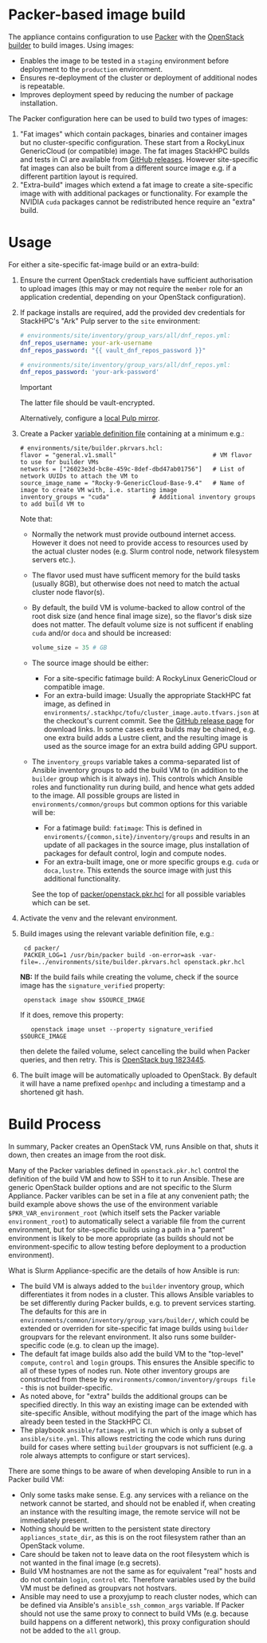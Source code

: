# Packer-based image build

The appliance contains configuration to use [Packer](https://developer.hashicorp.com/packer)
with the [OpenStack builder](https://www.packer.io/plugins/builders/openstack)
to build images. Using images:
- Enables the image to be tested in a `staging` environment before deployment
  to the `production` environment.
- Ensures re-deployment of the cluster or deployment of additional nodes is
  repeatable.
- Improves deployment speed by reducing the number of package installation.

The Packer configuration here can be used to build two types of images:
1. "Fat images" which contain packages, binaries and container images but no
   cluster-specific configuration. These start from a RockyLinux GenericCloud
   (or compatible) image. The fat images StackHPC builds and tests in CI are
   available from [GitHub releases](https://github.com/stackhpc/ansible-slurm-appliance/releases).
   However site-specific fat images can also be built from a different source
   image e.g. if a different partition layout is required.
2. "Extra-build" images which extend a fat image to create a site-specific
   image with with additional packages or functionality. For example the NVIDIA
   `cuda` packages cannot be redistributed hence require an "extra" build.

# Usage

For either a site-specific fat-image build or an extra-build:

1. Ensure the current OpenStack credentials have sufficient authorisation to
   upload images (this may or may not require the `member` role for an
   application credential, depending on your OpenStack configuration).
2. If package installs are required, add the provided dev credentials for
   StackHPC's "Ark" Pulp server to the `site` environment:

    ```yaml
    # environments/site/inventory/group_vars/all/dnf_repos.yml:
    dnf_repos_username: your-ark-username
    dnf_repos_password: "{{ vault_dnf_repos_password }}"
    ```
    ```yaml
    # environments/site/inventory/group_vars/all/dnf_repos.yml:
    dnf_repos_password: 'your-ark-password'
    ```
   > [!IMPORTANT]
   > The latter file should be vault-encrypted.

    Alternatively, configure a [local Pulp mirror](experimental/pulp.md).

3. Create a Packer [variable definition file](https://developer.hashicorp.com/packer/docs/templates/hcl_templates/variables#assigning-values-to-input-variables) containing at a minimum e.g.:
  
    ```hcl
    # environments/site/builder.pkrvars.hcl:
    flavor = "general.v1.small"                           # VM flavor to use for builder VMs
    networks = ["26023e3d-bc8e-459c-8def-dbd47ab01756"]   # List of network UUIDs to attach the VM to
    source_image_name = "Rocky-9-GenericCloud-Base-9.4"   # Name of image to create VM with, i.e. starting image
    inventory_groups = "cuda"            # Additional inventory groups to add build VM to

    ```

    Note that:
    - Normally the network must provide outbound internet access. However it
      does not need to provide access to resources used by the actual cluster
      nodes (e.g. Slurm control node, network filesystem servers etc.).
    - The flavor used must have sufficent memory for the build tasks (usually
      8GB), but otherwise does not need to match the actual cluster node
      flavor(s).
    - By default, the build VM is volume-backed to allow control of the root
      disk size (and hence final image size), so the flavor's disk size does not
      matter. The default volume size is not sufficent if enabling `cuda` and/or
      `doca` and should be increased:
        ```terraform
        volume_size = 35 # GB
        ```
    - The source image should be either:
      - For a site-specific fatimage build: A RockyLinux GenericCloud or
        compatible image.
      - For an extra-build image: Usually the appropriate StackHPC fat image,
        as defined in `environments/.stackhpc/tofu/cluster_image.auto.tfvars.json` at the
        checkout's current commit. See the [GitHub release page](https://github.com/stackhpc/ansible-slurm-appliance/releases)
        for download links. In some cases extra builds may be chained, e.g.
        one extra build adds a Lustre client, and the resulting image is used
        as the source image for an extra build adding GPU support.
    - The `inventory_groups` variable takes a comma-separated list of Ansible
      inventory groups to add the build VM to (in addition to the `builder`
      group which is it always in). This controls which Ansible roles and
      functionality run during build, and hence what gets added to the image.
      All possible groups are listed in `environments/common/groups` but common
      options for this variable will be:
      - For a fatimage build: `fatimage`: This is defined in `enviroments/{common,site}/inventory/groups`
        and results in an update of all packages in the source image, plus
        installation of packages for default control, login and compute nodes.
      - For an extra-built image, one or more specific groups e.g. `cuda` or
        `doca,lustre`. This extends the source image with just this additional
        functionality.

      See the top of [packer/openstack.pkr.hcl](../packer/openstack.pkr.hcl)
      for all possible variables which can be set.

4. Activate the venv and the relevant environment.

5. Build images using the relevant variable definition file, e.g.:

        cd packer/
        PACKER_LOG=1 /usr/bin/packer build -on-error=ask -var-file=../environments/site/builder.pkrvars.hcl openstack.pkr.hcl

    **NB:** If the build fails while creating the volume, check if the source image has the `signature_verified` property:

        openstack image show $SOURCE_IMAGE

      If it does, remove this property:

          openstack image unset --property signature_verified $SOURCE_IMAGE

      then delete the failed volume, select cancelling the build when Packer queries, and then retry. This is [OpenStack bug 1823445](https://bugs.launchpad.net/cinder/+bug/1823445).

6. The built image will be automatically uploaded to OpenStack. By default it
   will have a name prefixed `openhpc` and including a timestamp and a shortened
   git hash.

# Build Process

In summary, Packer creates an OpenStack VM, runs Ansible on that, shuts it down, then creates an image from the root disk.

Many of the Packer variables defined in `openstack.pkr.hcl` control the definition of the build VM and how to SSH to it to run Ansible. These are generic OpenStack builder options
and are not specific to the Slurm Appliance. Packer varibles can be set in a file at any convenient path; the build example above
shows the use of the environment variable `$PKR_VAR_environment_root` (which itself sets the Packer variable
`environment_root`) to automatically select a variable file from the current environment, but for site-specific builds
using a path in a "parent" environment is likely to be more appropriate (as builds should not be environment-specific to allow testing before deployment to a production environment).

What is Slurm Appliance-specific are the details of how Ansible is run:
- The build VM is always added to the `builder` inventory group, which differentiates it from nodes in a cluster. This allows
  Ansible variables to be set differently during Packer builds, e.g. to prevent services starting. The defaults for this are in `environments/common/inventory/group_vars/builder/`, which could be extended or overriden for site-specific fat image builds using `builder` groupvars for the relevant environment. It also runs some builder-specific code (e.g. to clean up the image).
- The default fat image builds also add the build VM to the "top-level" `compute`, `control` and `login` groups. This ensures
  the Ansible specific to all of these types of nodes run. Note other inventory groups are constructed from these by `environments/common/inventory/groups file` - this is not builder-specific.
- As noted above, for "extra" builds the additional groups can be specified directly. In this way an existing image can be extended with site-specific Ansible, without modifying the
  part of the image which has already been tested in the StackHPC CI.
- The playbook `ansible/fatimage.yml` is run which is only a subset of `ansible/site.yml`. This allows restricting the code which runs during build for cases where setting `builder`
  groupvars is not sufficient (e.g. a role always attempts to configure or start services).

There are some things to be aware of when developing Ansible to run in a Packer build VM:
  - Only some tasks make sense. E.g. any services with a reliance on the network cannot be started, and should not be enabled if, when creating an instance with the resulting image, the remote service will not be immediately present.
  - Nothing should be written to the persistent state directory `appliances_state_dir`, as this is on the root filesystem rather than an OpenStack volume.
  - Care should be taken not to leave data on the root filesystem which is not wanted in the final image (e.g secrets).
  - Build VM hostnames are not the same as for equivalent "real" hosts and do not contain `login`, `control` etc. Therefore variables used by the build VM must be defined as groupvars not hostvars.
  - Ansible may need to use a proxyjump to reach cluster nodes, which can be defined via Ansible's `ansible_ssh_common_args` variable. If Packer should not use the same proxy
    to connect to build VMs (e.g. because build happens on a different network), this proxy configuration should not be added to the `all` group.
